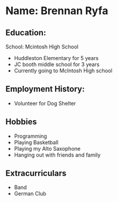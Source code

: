 # Name: Brennan Ryfa 

## Education:
School: Mcintosh High School
 - Huddleston Elementary for 5 years
 - JC booth middle school for 3 years
 - Currently going to McIntosh High school

## Employment History:
 - Volunteer for Dog Shelter

## Hobbies
 - Programming
 - Playing Basketball
 - Playing my Alto Saxophone
 - Hanging out with friends and family

## Extracurriculars
 - Band
 - German Club
 
